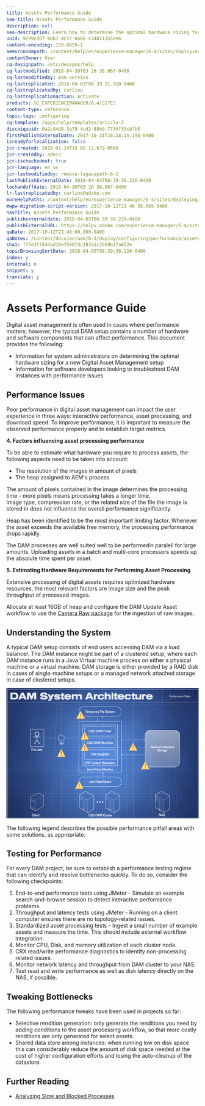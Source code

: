 ```yaml
---
title: Assets Performance Guide
seo-title: Assets Performance Guide
description: null
seo-description: Learn how to determine the optimal hardware sizing for a new Digital Asset Management (DAM) setup and how to troubleshoot performance issues
uuid: 9c99cd6f-b067-4c7c-8a88-c34871355ee6
content-encoding: ISO-8859-1
aemsrcnodepath: /content/help/en/experience-manager/6-4/sites/deploying/using/assets-performance-sizing
contentOwner: User
cq-designpath: /etc/designs/help
cq-lastmodified: 2018-04-30T03 26 38.067-0400
cq-lastmodifiedby: msm-service
cq-lastreplicated: 2018-04-03T08 39 31.310-0400
cq-lastreplicatedby: carlino
cq-lastreplicationaction: Activate
products: SG_EXPERIENCEMANAGER/6.4/SITES
content-type: reference
topic-tags: configuring
cq-template: /apps/help/templates/article-3
discoiquuid: 0a2c44d8-3a78-4cd2-88b0-7734f55cb7b0
firstPublishExternalDate: 2017-10-31T16:18:15.190-0400
isreadyforlocalization: false
jcr-created: 2018-01-24T19 02 11.679-0500
jcr-createdby: admin
jcr-ischeckedout: true
jcr-language: en_us
jcr-lastmodifiedby: remove-legacypath-6-1
lastPublishExternalDate: 2018-04-03T08:39:30.226-0400
lochandoffdate: 2018-04-30T03 26 38.067-0400
lr-lastreplicatedby: carlino@adobe.com
moreHelpPaths: /content/help/en/experience-manager/6-4/sites/deploying/morehelp/configuring;/content/help/en/experience-manager/6-4/sites/deploying/morehelp/configuring
mwpw-migration-script-version: 2017-10-12T21 46 58.665-0400
navTitle: Assets Performance Guide
publishexternaldate: 2018-04-03T08 39 30.226-0400
publishExternalURL: https://helpx.adobe.com/experience-manager/6-4/sites/deploying/using/assets-performance-sizing.html
qaDate: 2017-10-12T21:46:00.000-0400
qaNotes: /content/docs/en/aem/6-3/deploy/configuring/performance/assets-performance-sizing
sha1: ff7e3f7444ad10e7560fdc183a1c2bb0b17a652e
topicBrowsingSortDate: 2018-04-03T08:39:30.226-0400
index: y
internal: n
snippet: y
translate: y
---
```


# Assets Performance Guide

Digital asset management is often used in cases where performance matters; however, the typical DAM setup contains a number of hardware and software components that can affect performance. This document provides the following:

* Information for system administrators on determining the optimal hardware sizing for a new Digital Asset Management setup
* Information for software developers looking to troubleshoot DAM instances with performance issues

## Performance Issues
Poor performance in digital asset management can impact the user experience in three ways: interactive performance, asset processing, and download speed. To improve performance, it is important to measure the observed performance properly and to establish target metrics.

**4. Factors influencing asset processing performance**

To be able to estimate what hardware you require to process assets, the following aspects need to be taken into account:

* The resolution of the images in amount of pixels
* The heap assigned to AEM's process

The amount of pixels contained in the image determines the processing time - more pixels means processing takes a longer time.  
Image type, compression rate, or the related size of the file the image is stored in does not influence the overall performance significantly.

Heap has been identified to be the most important limiting factor. Whenever the asset exceeds the available free memory, the processing performance drops rapidly.

The DAM processes are well suited well to be performedin paralell for large amounts. Uploading assets in a batch and multi-core processors speeds up the absolute time spent per asset.

**5. Estimating Hardware Requirements for Performing Asset Processing**

Extensive processing of digital assets requires optimized hardware resources, the most relevant factors are image size and the peak throughput of processed images.

Allocate at least 16GB of heap and configure the DAM Update Asset workflow to use the [Camera Raw package](/content/help/en/experience-manager/6-4/assets/using/camera-raw) for the ingestion of raw images.

## Understanding the System
A typical DAM setup consists of end users accessing DAM via a load balancer. The DAM instance might be part of a clustered setup, where each DAM instance runs in a Java Virtual machine process on either a physical machine or a virtual machine. DAM storage is either provided by a RAID disk in cases of single-machine setups or a managed network attached storage in case of clustered setups.

![CQ5 DAM Architecture and Performance Pitfalls](assets/assets-performance-sizing/chlimage_1.png)

The following legend describes the possible performance pitfall areas with some solutions, as appropriate.

## Testing for Performance
For every DAM project, be sure to establish a performance testing regime that can identify and resolve bottlenecks quickly. To do so, consider the following checkpoints:

1. End-to-end performance tests using JMeter - Simulate an example search-and-browse session to detect interactive performance problems.
1. Throughput and latency tests using JMeter - Running on a client computer ensures there are no topology-related issues.
1. Standardized asset processing tests - Ingest a small number of example assets and measure the time. This should include external workflow integration.
1. Monitor CPU, Disk, and memory utilization of each cluster node.
1. CRX read/write performance diagnostics to identify non-processing related issues.
1. Monitor network latency and throughput from DAM cluster to your NAS.
1. Test read and write performance as well as disk latency directly on the NAS, if possible.

## Tweaking Bottlenecks
The following performance tweaks have been used in projects so far:

* Selective rendition generation: only generate the renditions you need by adding conditions to the asset processing workflow, so that more costly renditions are only generated for select assets.
* Shared data store among instances: when running low on disk space this can considerably reduce the amount of disk space needed at the cost of higher configuration efforts and losing the auto-cleanup of the datastore.

## Further Reading

* [Analyzing Slow and Blocked Processes](/content/help/en/experience-manager/kb/AnalyzeSlowAndBlockedProcesses)

